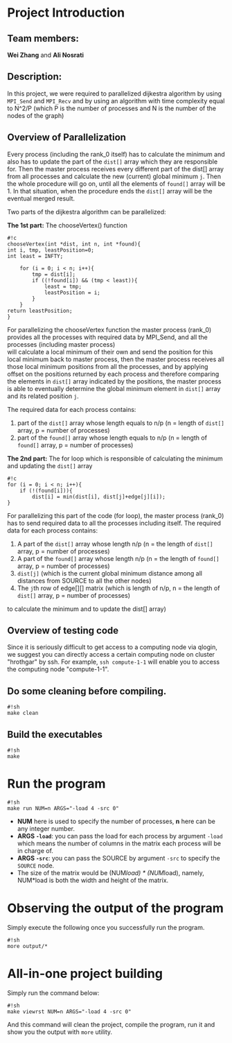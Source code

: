 # Project Introduction

## Team members: 

**Wei Zhang** and **Ali Nosrati**

## Description: 

In this project, we were required to parallelized dijkestra algorithm by 
using `MPI_Send` and `MPI_Recv` and by using an algorithm with time complexity 
equal to N^2/P (which P is the number of processes and N is the number of the
nodes of the graph)


## Overview of Parallelization

Every process (including the rank_0 itself) has to calculate the minimum and
also has to update the part of the `dist[]` array which they are responsible
for. Then the master process receives every different part of the dist[] array from
all processes and calculate the new (current) global minimum `j`. Then the whole 
procedure will go on, until all the elements of `found[]` array will be 1. In that
situation, when the procedure ends the `dist[]` array will be the eventual merged result. 


Two parts of the dijkestra algorithm can be parallelized:

**The 1st part:** The chooseVertex() function
```
#!c
chooseVertex(int *dist, int n, int *found){
int i, tmp, leastPosition=0;
int least = INFTY;

    for (i = 0; i < n; i++){
        tmp = dist[i];
        if ((!found[i]) && (tmp < least)){
            least = tmp;
            leastPosition = i;
        }
    }
return leastPosition;
}
```
For parallelizing the chooseVertex function the master process (rank_0) provides
all the processes with required data by MPI_Send, and all the processes (including master process)  
will calculate a local minimum of their own and send the position for this local minimum back to master process, 
then the master process receives all those local minimum positions from all the processes, and by applying offset on 
the positions returned by each process and therefore comparing the elements in `dist[]` array indicated by the positions, 
the master process is able to eventually determine the global minimum element in `dist[]` array and its related position `j`.

The required data for each process contains:

1. part of the `dist[]` array whose length equals to n/p (n = length of `dist[]` array, p = number of processes)
2. part of the `found[]` array whose length equals to n/p (n = length of `found[]` array, p = number of processes)
    
**The 2nd part:** The for loop which is responsible of calculating the minimum and updating the
`dist[]` array
```
#!c
for (i = 0; i < n; i++){
    if (!(found[i])){
        dist[i] = min(dist[i], dist[j]+edge[j][i]);
}
```
For parallelizing this part of the code (for loop), the master process (rank_0) has
to send required data to all the processes including itself. The required data for each process contains:

1. A part of the `dist[]` array whose length n/p (n = the length of `dist[]` array, p = number of processes)
2. A part of the `found[]` array whose length n/p (n = the length of `found[]` array, p = number of processes)
3. `dist[j]` (which is the current global minimum distance among all distances from SOURCE to all the other nodes)
4. The `j`th row of edge[][] matrix (which is length of n/p, n = the length of `dist[]` array, p = number of processes)

to calculate the minimum and to update the dist[] array)

## Overview of testing code

Since it is seriously difficult to get access to a computing node via qlogin,
we suggest you can directly access a certain computing node on cluster
"hrothgar" by ssh. For example, ```ssh compute-1-1``` will enable you to access
the computing node "compute-1-1".


## Do some cleaning before compiling.

```
#!sh
make clean
```

## Build the executables

```
#!sh
make
```

# Run the program


```
#!sh
make run NUM=n ARGS="-load 4 -src 0"
```

- **NUM** here is used to specify the number of processes, **n** here can be any integer number.
- **ARGS `-load`**: you can pass the load for each process by argument `-load` which means the number of columns in the matrix each process will be in charge of.
- **ARGS `-src`**: you can pass the SOURCE by argument `-src` to specify the `SOURCE` node.
- The size of the matrix would be (NUM*load) * (NUM*load), namely, NUM*load is both the width and height of the matrix.



# Observing the output of the program

Simply execute the following once you
successfully run the program.

```
#!sh
more output/*
```

# All-in-one project building

Simply run the command below:
```
#!sh
make viewrst NUM=n ARGS="-load 4 -src 0"
```
And this command will clean the project, compile the program, run it and show you the output with `more` utility.


